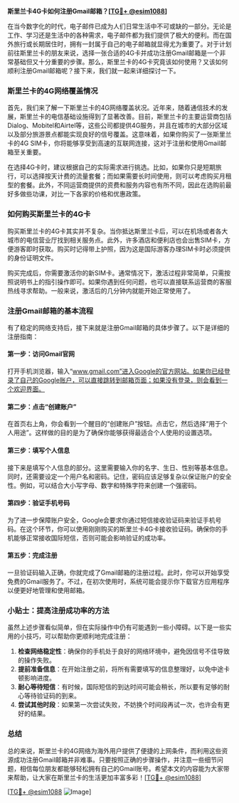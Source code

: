 **斯里兰卡4G卡如何注册Gmail邮箱？[[TG💪+ @esim1088](https://t.me/s/esim1088)]**

在当今数字化的时代，电子邮件已成为人们日常生活中不可或缺的一部分。无论是工作、学习还是生活中的各种需求，电子邮件都为我们提供了极大的便利。而在国外旅行或长期居住时，拥有一封属于自己的电子邮箱就显得尤为重要了。对于计划前往斯里兰卡的朋友来说，选择一张合适的4G卡并成功注册Gmail邮箱是一个非常基础但又十分重要的步骤。那么，斯里兰卡的4G卡究竟该如何使用？又该如何顺利注册Gmail邮箱呢？接下来，我们就一起来详细探讨一下。

### 斯里兰卡的4G网络覆盖情况

首先，我们来了解一下斯里兰卡的4G网络覆盖状况。近年来，随着通信技术的发展，斯里兰卡的电信基础设施得到了显著改善。目前，斯里兰卡的主要运营商包括Dialog、Mobitel和Airtel等，这些公司都提供4G服务，并且在城市的大部分区域以及部分旅游景点都能实现良好的信号覆盖。这意味着，如果你购买了一张斯里兰卡的4G SIM卡，你将能够享受到高速的互联网连接，这对于注册和使用Gmail邮箱至关重要。

在选择4G卡时，建议根据自己的实际需求进行挑选。比如，如果你只是短期旅行，可以选择按天计费的流量套餐；而如果需要长时间使用，则可以考虑购买月租型的套餐。此外，不同运营商提供的资费和服务内容也有所不同，因此在选购前最好多做些功课，对比一下各家的价格和优惠政策。

### 如何购买斯里兰卡的4G卡

购买斯里兰卡的4G卡其实并不复杂。当你抵达斯里兰卡后，可以在机场或者各大城市的电信营业厅找到相关服务点。此外，许多酒店和便利店也会出售SIM卡，方便游客即时获取。购买时记得带上护照，因为这是国际游客办理SIM卡时必须提供的身份证明文件。

购买完成后，你需要激活你的新SIM卡。通常情况下，激活过程非常简单，只需按照说明书上的指引操作即可。如果你遇到任何问题，也可以直接联系运营商的客服热线寻求帮助。一般来说，激活后的几分钟内就能开始正常使用了。

### 注册Gmail邮箱的基本流程

有了稳定的网络支持后，接下来就是注册Gmail邮箱的具体步骤了。以下是详细的注册指南：

#### 第一步：访问Gmail官网
打开手机浏览器，输入“www.gmail.com”进入Google的官方网站。如果你已经登录了自己的Google账户，可以直接跳转到邮箱页面；如果没有登录，则会看到一个欢迎界面。

#### 第二步：点击“创建账户”
在首页右上角，你会看到一个醒目的“创建账户”按钮。点击它，然后选择“用于个人用途”。这样做的目的是为了确保你能够获得最适合个人使用的设置选项。

#### 第三步：填写个人信息
接下来是填写个人信息的部分。这里需要输入你的名字、生日、性别等基本信息。同时，还需要设定一个用户名和密码。记住，密码应该足够复杂以保证账户的安全性。例如，可以结合大小写字母、数字和特殊字符来创建一个强密码。

#### 第四步：验证手机号码
为了进一步保障账户安全，Google会要求你通过短信接收验证码来验证手机号码。在这个环节，你可以使用刚刚购买的斯里兰卡4G卡接收验证码。确保你的手机能够正常接收国际短信，否则可能会影响验证的成功率。

#### 第五步：完成注册
一旦验证码输入正确，你就完成了Gmail邮箱的注册过程。此时，你可以开始享受免费的Gmail服务了。不过，在初次使用时，系统可能会提示你下载官方应用程序以便更好地管理和使用邮箱。

### 小贴士：提高注册成功率的方法

虽然上述步骤看似简单，但在实际操作中仍有可能遇到一些小障碍。以下是一些实用的小技巧，可以帮助你更顺利地完成注册：

1. **检查网络稳定性**：确保你的手机处于良好的网络环境中，避免因信号不佳导致的操作失败。
2. **提前准备信息**：在开始注册之前，将所有需要填写的信息整理好，以免中途卡顿影响进度。
3. **耐心等待短信**：有时候，国际短信的到达时间可能会稍长，所以要有足够的耐心等待验证码的到来。
4. **尝试其他时段**：如果第一次尝试失败，不妨换个时间段再试一次，也许会有更好的结果。

### 总结

总的来说，斯里兰卡的4G网络为海外用户提供了便捷的上网条件，而利用这些资源成功注册Gmail邮箱并非难事。只要按照正确的步骤操作，并注意一些细节问题，相信每位朋友都能够轻松拥有自己的Gmail账号。希望本文的内容能为大家带来帮助，让大家在斯里兰卡的生活更加丰富多彩！[[TG💪+ @esim1088](https://t.me/s/esim1088)]

[[TG💪+ @esim1088](https://t.me/s/esim1088) ![Image](https://i.postimg.cc/4NQfJmqS/Snipaste-2025-05-13-00-14-12.png)]